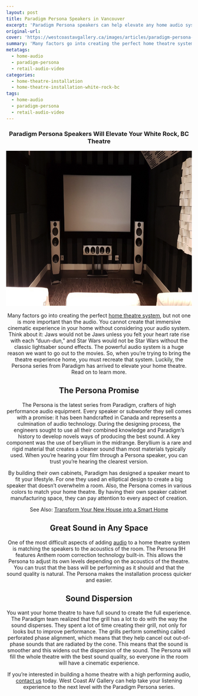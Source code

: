 ```yaml
---
layout: post
title: Paradigm Persona Speakers in Vancouver
excerpt: 'Paradigm Persona speakers can help elevate any home audio system or home theater system. Learn about the benefits of installing Paradigm Persona speakers.'
original-url:
cover: 'https://westcoastavgallery.ca/images/articles/paradigm-persona-blog.png'
summary: 'Many factors go into creating the perfect home theatre system, but not one is more important than the audio. You cannot create that immersive cinematic experience in your home without considering your audio system. Think about it: Jaws would not be Jaws unless you felt your heart rate rise with each “duun-dun,” and Star Wars would not be Star Wars without the classic lightsaber sound effects. The powerful audio system is a huge reason we want to go out to the movies. So, when you’re trying to bring the theatre experience home, you must recreate that system. Luckily, the Persona series from Paradigm has arrived to elevate your home theatre. Read on to learn more.'
metatags:
  - home-audio
  - paradigm-persona
  - retail-audio-video
categories:
  - home-theatre-installation
  - home-theatre-installation-white-rock-bc
tags:
  - home-audio
  - paradigm-persona
  - retail-audio-video
---
```

<div class="post-body entry-content" id="post-body-4174872115541856377" itemprop="description articleBody">
  <div style="text-align: center;">
    <h3>Paradigm Persona Speakers Will Elevate Your White Rock, BC Theatre</h3>
    <img alt="" width="630" height="420" src="/images/articles/paradigm-persona-blog.png" />
    <p>Many factors go into creating the perfect <a href="https://westcoastavgallery.ca/services/residential#home-theater">home theatre system</a>, but not one is more important than the audio. You cannot create that immersive cinematic experience in your home without considering your audio system. Think about it: Jaws would not be Jaws unless you felt your heart rate rise with each “duun-dun,” and Star Wars would not be Star Wars without the classic lightsaber sound effects. The powerful audio system is a huge reason we want to go out to the movies. So, when you’re trying to bring the theatre experience home, you must recreate that system. Luckily, the Persona series from Paradigm has arrived to elevate your home theatre. Read on to learn more.</p>
    <h2>The Persona Promise</h2>
    <p>The Persona is the latest series from Paradigm, crafters of high performance audio equipment. Every speaker or subwoofer they sell comes with a promise: it has been handcrafted in Canada and represents a culmination of audio technology. During the designing process, the engineers sought to use all their combined knowledge and Paradigm’s history to develop novels ways of producing the best sound. A key component was the use of beryllium in the midrange. Beryllium is a rare and rigid material that creates a cleaner sound than most materials typically used. When you’re hearing your film through a Persona speaker, you can trust you’re hearing the clearest version. </p>
    <p>By building their own cabinets, Paradigm has designed a speaker meant to fit your lifestyle. For one they used an elliptical design to create a big speaker that doesn’t overwhelm a room. Also, the Persona comes in various colors to match your home theatre. By having their own speaker cabinet manufacturing space, they can pay attention to every aspect of creation.</p>
    <p>See Also: <a href="https://westcoastavgallery.ca/transform-your-new-house-into-a-smart-home-with-control4/">Transform Your New House into a Smart Home</a> </p>
    <h2>Great Sound in Any Space</h2>
    <p>One of the most difficult aspects of adding <a href="https://westcoastavgallery.ca/services/residential#audio-distribution">audio</a> to a home theatre system is matching the speakers to the acoustics of the room. The Persona 9H features Anthem room correction technology built-in. This allows the Persona to adjust its own levels depending on the acoustics of the theatre. You can trust that the bass will be performing as it should and that the sound quality is natural. The Persona makes the installation process quicker and easier.
  </p>
  <h2>Sound Dispersion </h2>
  <p>You want your home theatre to have full sound to create the full experience. The Paradigm team realized that the grill has a lot to do with the way the sound disperses. They spent a lot of time creating their grill, not only for looks but to improve performance. The grills perform something called perforated phase alignment, which means that they help cancel out out-of-phase sounds that are radiated by the cone. This means that the sound is smoother and this widens out the dispersion of the sound. The Persona will fill the whole theatre with the best sound quality, so everyone in the room will have a cinematic experience. </p>
  <p>If you’re interested in building a home theatre with a high performing audio, <a href="https://westcoastavgallery.ca/contact">contact us</a> today. West Coast AV Gallery can help take your listening experience to the next level with the Paradigm Persona series.</p>
</div>
</div>
